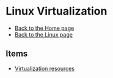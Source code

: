 # Linux Virtualization

- [Back to the Home page](../../README.md)
- [Back to the Linux page](../README.md)

## Items
- [Virtualization resources](Virtualization%20resources.md)
